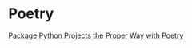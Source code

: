 # Poetry

[Package Python Projects the Proper Way with Poetry](https://medium.com/hacking-and-slacking/package-python-projects-the-proper-way-with-poetry-ca1e94a1727b)

